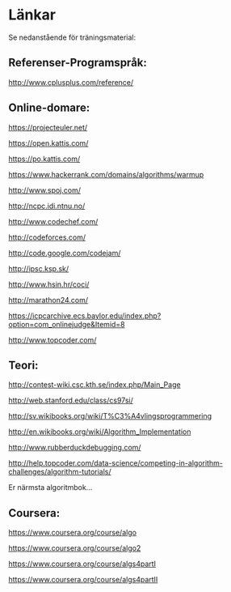 Länkar
======
Se nedanstående för träningsmaterial:

Referenser-Programspråk:
------------------------
http://www.cplusplus.com/reference/

Online-domare:
--------------
https://projecteuler.net/

https://open.kattis.com/

https://po.kattis.com/

https://www.hackerrank.com/domains/algorithms/warmup

http://www.spoj.com/

http://ncpc.idi.ntnu.no/

http://www.codechef.com/

http://codeforces.com/

http://code.google.com/codejam/ 

http://ipsc.ksp.sk/

http://www.hsin.hr/coci/

http://marathon24.com/

https://icpcarchive.ecs.baylor.edu/index.php?option=com_onlinejudge&Itemid=8

http://www.topcoder.com/

Teori:
------
http://contest-wiki.csc.kth.se/index.php/Main_Page

http://web.stanford.edu/class/cs97si/

http://sv.wikibooks.org/wiki/T%C3%A4vlingsprogrammering

http://en.wikibooks.org/wiki/Algorithm_Implementation

http://www.rubberduckdebugging.com/

http://help.topcoder.com/data-science/competing-in-algorithm-challenges/algorithm-tutorials/

Er närmsta algoritmbok...

Coursera:
---------
https://www.coursera.org/course/algo

https://www.coursera.org/course/algo2

https://www.coursera.org/course/algs4partI

https://www.coursera.org/course/algs4partII
